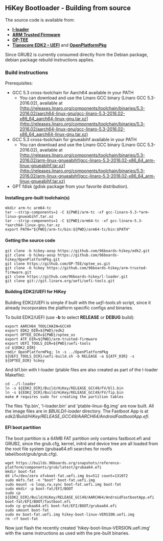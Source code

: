 ## HiKey Bootloader - Building from source

The source code is available from:
- [**l-loader**](https://github.com/96boards-hikey/l-loader)
- [**ARM Trusted Firmware**](https://github.com/96boards-hikey/arm-trusted-firmware)
- [**OP-TEE**](https://github.com/OP-TEE/optee_os)
- [**Tianocore EDK2 – UEFI**](https://github.com/96boards-hikey/edk2) and [**OpenPlatformPkg**](https://github.com/96boards-hikey/OpenPlatformPkg)

Since GRUB2 is currently consumed directly from the Debian package, debian package rebuild instructions applies.

### Build instructions

Prerequisites:
- GCC 5.3 cross-toolchain for Aarch64 available in your PATH
   - You can download and use the Linaro GCC binary (Linaro GCC 5.3-2016.02), available at [http://releases.linaro.org/components/toolchain/binaries/5.3-2016.02/aarch64-linux-gnu/gcc-linaro-5.3-2016.02-x86_64_aarch64-linux-gnu.tar.xz](http://releases.linaro.org/components/toolchain/binaries/5.3-2016.02/aarch64-linux-gnu/gcc-linaro-5.3-2016.02-x86_64_aarch64-linux-gnu.tar.xz)
- GCC 5.3 cross-toolchain for gnueabihf available in your PATH
   - You can download and use the Linaro GCC binary (Linaro GCC 5.3-2016.02), available at [http://releases.linaro.org/components/toolchain/binaries/5.3-2016.02/arm-linux-gnueabihf/gcc-linaro-5.3-2016.02-x86_64_arm-linux-gnueabihf.tar.xz](http://releases.linaro.org/components/toolchain/binaries/5.3-2016.02/arm-linux-gnueabihf/gcc-linaro-5.3-2016.02-x86_64_arm-linux-gnueabihf.tar.xz)
- GPT fdisk (gdisk package from your favorite distribution).

#### Installing pre-built toolchain(s)

```shell
mkdir arm-tc arm64-tc
tar --strip-components=1 -C ${PWD}/arm-tc -xf gcc-linaro-5.3-*arm-linux-gnueabihf.tar.xz
tar --strip-components=1 -C ${PWD}/arm64-tc -xf gcc-linaro-5.3-*aarch64-linux-gnu.tar.xz
export PATH="${PWD}/arm-tc/bin:${PWD}/arm64-tc/bin:$PATH"
```

#### Getting the source code

```shell
git clone -b hikey-aosp https://github.com/96boards-hikey/edk2.git
git clone -b hikey-aosp https://github.com/96boards-hikey/OpenPlatformPkg.git
git clone https://github.com/OP-TEE/optee_os.git
git clone -b hikey https://github.com/96boards-hikey/arm-trusted-firmware.git
git clone https://github.com/96boards-hikey/l-loader.git
git clone git://git.linaro.org/uefi/uefi-tools.git
```

#### Building EDK2/UEFI for HiKey

Building EDK2/UEFI is simple if built with the _uefi-tools.sh_ script, since it already incorporates the platform specific configs and binaries.

To build EDK2/UEFI (use **-b** to select **RELEASE** or **DEBUG** build):

```shell
export AARCH64_TOOLCHAIN=GCC49
export EDK2_DIR=${PWD}/edk2
export OPTEE_DIR=${PWD}/optee_os
export ATF_DIR=${PWD}/arm-trusted-firmware
export UEFI_TOOLS_DIR=${PWD}/uefi-tools
cd ${EDK2_DIR}
rmdir OpenPlatformPkg; ln -s ../OpenPlatformPkg
${UEFI_TOOLS_DIR}/uefi-build.sh -b RELEASE -a ${ATF_DIR} -s ${OPTEE_DIR} hikey
```

And bl1.bin with l-loader (ptable files are also created as part of the l-loader Makefile):

```shell
cd ../l-loader
ln -s ${EDK2_DIR}/Build/HiKey/RELEASE_GCC49/FV/bl1.bin
ln -s ${EDK2_DIR}/Build/HiKey/RELEASE_GCC49/FV/fip.bin
make # requires sudo for creating the partition tables
```

The files 'fip.bin', 'l-loader.bin' and 'ptable-linux-8g.img' are now built. All the image files are in _$BUILD/l-loader_ directory. The Fastboot App is at _edk2/Build/HiKey/RELEASE_GCC49/AARCH64/AndroidFastbootApp.efi_.

#### EFI boot partition

The boot partition is a 64MB FAT partition only contains fastboot.efi and GRUB2, since the grub.cfg, kernel, initrd and device tree are all loaded from the root file system (grubaa64.efi searches for rootfs label/boot/grub/grub.cfg).

```shell
wget https://builds.96boards.org/snapshots/reference-platform/components/grub/latest/grubaa64.efi
mkdir boot-fat
dd if=/dev/zero of=boot-fat.uefi.img bs=512 count=131072
sudo mkfs.fat -n "boot" boot-fat.uefi.img
sudo mount -o loop,rw,sync boot-fat.uefi.img boot-fat
sudo mkdir -p boot-fat/EFI/BOOT
sudo cp ${EDK2_DIR}/Build/HiKey/RELEASE_GCC49/AARCH64/AndroidFastbootApp.efi boot-fat/EFI/BOOT/fastboot.efi
sudo cp grubaa64.efi boot-fat/EFI/BOOT/grubaa64.efi
sudo umount boot-fat
sudo mv boot-fat.uefi.img hikey-boot-linux-VERSION.uefi.img
rm -rf boot-fat
```

Now just flash the recently created 'hikey-boot-linux-VERSION.uefi.img' with the same instructions as used with the pre-built binaries.
